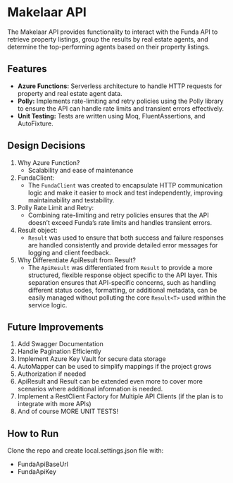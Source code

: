 # Makelaar API
 
The Makelaar API provides functionality to interact with the Funda API to retrieve property listings, group the results by real estate agents, and determine the top-performing agents based on their property listings.

## Features

- **Azure Functions:** Serverless architecture to handle HTTP requests for property and real estate agent data.
- **Polly:** Implements rate-limiting and retry policies using the Polly library to ensure the API can handle rate limits and transient errors effectively.
- **Unit Testing:** Tests are written using Moq, FluentAssertions, and AutoFixture.

## Design Decisions
1) Why Azure Function?
    - Scalability and ease of maintenance 
2) FundaClient:
    - The `FundaClient` was created to encapsulate HTTP communication logic and make it easier to mock and test independently, improving maintainability and testability.
3) Polly Rate Limit and Retry:
    - Combining rate-limiting and retry policies ensures that the API doesn’t exceed Funda’s rate limits and handles transient errors.
4) Result object:
    - `Result` was used to ensure that both success and failure responses are handled consistently and provide detailed error messages for logging and client feedback.
5) Why Differentiate ApiResult from Result?
    - The `ApiResult` was differentiated from `Result` to provide a more structured, flexible response object specific to the API layer. This separation ensures that API-specific concerns, such as handling different status codes, formatting, or additional metadata, can be easily managed without polluting the core `Result<T>` used within the service logic.

## Future Improvements

1) Add Swagger Documentation
2) Handle Pagination Efficiently
3) Implement Azure Key Vault for secure data storage
4) AutoMapper can be used to simplify mappings if the project grows
5) Authorization if needed
6) ApiResult and Result can be extended even more to cover more scenarios where additional information is needed.
7) Implement a RestClient Factory for Multiple API Clients (if the plan is to integrate with more APIs)
8) And of course MORE UNIT TESTS!


## How to Run

Clone the repo and create local.settings.json file with:
- FundaApiBaseUrl
- FundaApiKey